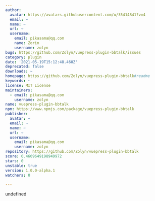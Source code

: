 ```yaml
---
author:
  avatar: https://avatars.githubusercontent.com/u/35414841?v=4
  email: ~
  name: ~
  url: ~
  username:
    email: pikasama@qq.com
    name: Zorin
    username: zolyn
bugs: https://github.com/Zolyn/vuepress-plugin-bbtalk/issues
category: plugin
date: '2021-05-19T15:12:48.460Z'
deprecated: false
downloads: ~
homepage: https://github.com/Zolyn/vuepress-plugin-bbtalk#readme
keywords: ~
license: MIT License
maintainers:
  - email: pikasama@qq.com
    username: zolyn
name: vuepress-plugin-bbtalk
npm: https://www.npmjs.com/package/vuepress-plugin-bbtalk
publisher:
  avatar: ~
  email: ~
  name: ~
  url: ~
  username:
    email: pikasama@qq.com
    username: zolyn
repository: https://github.com/Zolyn/vuepress-plugin-bbtalk
score: 0.4609649198949972
stars: 0
unstable: true
version: 1.0.0-alpha.1
watchers: 0

---
```


undefined
